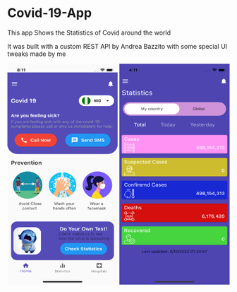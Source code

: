 # Covid-19-App

This app Shows the Statistics of Covid around the world 

It was built with a custom REST API by Andrea Bazzito with some special UI tweaks made by me


<img src="./coviid.png" width=250 height=500 >  <img src="./covid2.png" width=250 height=500 > </div>
